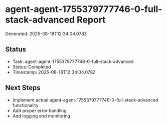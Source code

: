 # agent-agent-1755379777746-0-full-stack-advanced Report

Generated: 2025-08-18T12:34:04.078Z

## Status
- Task: agent-agent-1755379777746-0-full-stack-advanced
- Status: Completed
- Timestamp: 2025-08-18T12:34:04.078Z

## Next Steps
- Implement actual agent-agent-1755379777746-0-full-stack-advanced functionality
- Add proper error handling
- Add logging and monitoring
